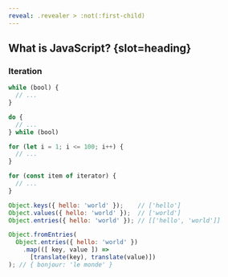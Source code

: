 ```yaml
---
reveal: .revealer > :not(:first-child)
---
```

## What is JavaScript? {slot=heading}

### Iteration

<div class="revealer">

```js
while (bool) {
  // ...
}

do {
  // ...
} while (bool)
```

```js
for (let i = 1; i <= 100; i++) {
  // ...
}

for (const item of iterator) {
  // ...
}
```

```js
Object.keys({ hello: 'world' });    // ['hello']
Object.values({ hello: 'world' });  // ['world']
Object.entries({ hello: 'world' }); // [['hello', 'world']]

Object.fromEntries(
  Object.entries({ hello: 'world' })
    .map(([ key, value ]) =>
      [translate(key), translate(value)])
); // { bonjour: 'le monde' }
```
</div>
